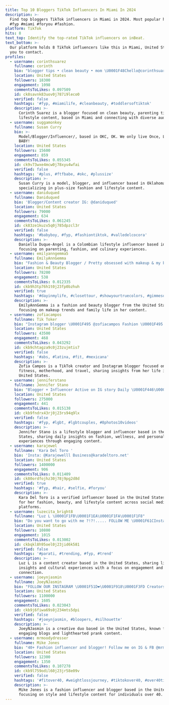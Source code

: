 ```yaml
---
title: Top 10 Bloggers TikTok Influencers In Miami In 2024
description: >-
  Find top bloggers TikTok influencers in Miami in 2024. Most popular hashtags:
  #fyp #miami #foryou #fashion.
platform: TikTok
hits: 8
text_top: Identify the top-rated TikTok influencers on inBeat.
text_bottom: >-
  Our platform holds 8 TikTok influencers like this in Miami, United States for
  you to contact.
profiles:
  - username: corinthsuarez
    fullname: corinth
    bio: "blogger tips • clean beauty • mom \U0001F48Chello@corinthsuarez.com \U0001F4CDMiami \U0001F1F5\U0001F1ED\U0001F1FA\U0001F1F8"
    location: United States
    followers: 18300
    engagement: 1098
    commentsToLikes: 0.097509
    id: ck8savnk83uov0j787i9leco0
    verified: false
    hashtags: '#fyp, #miamilife, #cleanbeauty, #toddlersoftiktok'
    description: >-
      Corinth Suarez is a blogger focused on clean beauty, parenting tips, and
      lifestyle content, based in Miami and connecting with diverse audiences.
  - username: suggamonkey
    fullname: Susan Curry
    bio: >-
      Model/Blogger/Influencer/, based in OKC, OK. We only live Once, LIVE LIFE
      BABY!
    location: United States
    followers: 15600
    engagement: 859
    commentsToLikes: 0.055345
    id: ck9v73wxe4mcw0j78xyu4wfai
    verified: false
    hashtags: '#plus, #ftfbabe, #okc, #plussize'
    description: >-
      Susan Curry is a model, blogger, and influencer based in Oklahoma City,
      specializing in plus-size fashion and lifestyle content.
  - username: daniduqued
    fullname: Daniduqued
    bio: 'Blogger/Content creator IG: @daniduqued'
    location: United States
    followers: 79000
    engagement: 634
    commentsToLikes: 0.061245
    id: ck83ze1kuzx5q0j785dpzcl3r
    verified: false
    hashtags: '#babyboy, #fyp, #fashiontiktok, #valledelcocora'
    description: >-
      Daniella Duque-Angel is a Colombian lifestyle influencer based in Miami,
      focusing on parenting, fashion, and culinary experiences.
  - username: emilyanngemma5
    fullname: EmilyAnnGemma
    bio: "Fashion & Beauty Blogger / Pretty obsessed with makeup & my babies!\U0001F60D"
    location: United States
    followers: 78200
    engagement: 538
    commentsToLikes: 0.012335
    id: ckb9h3tp76h1t0j23fp0bzhuh
    verified: true
    hashtags: '#dayinmylife, #closettour, #showyourtruecolors, #gimmesometruth'
    description: >-
      EmilyAnnGemma is a fashion and beauty blogger from the United States,
      focusing on makeup trends and family life in her content.
  - username: zofiacampos
    fullname: Tik Toker
    bio: "Instagram blogger \U0001F495 @zofiacampos Fashion \U0001F495 Fitness \U0001F495Mommy \U0001F495Wife \U0001F495 Travel"
    location: United States
    followers: 43500
    engagement: 468
    commentsToLikes: 0.043292
    id: ckb9chtagza9c0j23zujmtis7
    verified: false
    hashtags: '#abs, #latina, #fit, #mexicana'
    description: >-
      Zofia Campos is a TikTok creator and Instagram blogger focused on fashion,
      fitness, motherhood, and travel, sharing insights from her life in the
      United States.
  - username: jenniferstano
    fullname: Jennifer Stano
    bio: "Blogger + Influencer Active on IG story Daily \U0001F446\U0001F3FD Jenniferstanopr@gmail.com"
    location: United States
    followers: 275000
    engagement: 441
    commentsToLikes: 0.015138
    id: ckb9fndrx43rj0j23rs94q9lx
    verified: false
    hashtags: '#fyp, #lgbt, #lgbtcouples, #8photos10videos'
    description: >-
      Jennifer Stano is a lifestyle blogger and influencer based in the United
      States, sharing daily insights on fashion, wellness, and personal
      experiences through engaging content.
  - username: karajewel
    fullname: 'Kara Del Toro '
    bio: 'Insta: @Karajewelll Business@karadeltoro.net'
    location: United States
    followers: 1400000
    engagement: 906
    commentsToLikes: 0.011409
    id: ck80ordfojhz30j78j9pg2d8d
    verified: true
    hashtags: '#fyp, #hair, #selfie, #foryou'
    description: >-
      Kara Del Toro is a verified influencer based in the United States, known
      for her fashion, beauty, and lifestyle content across social media
      platforms.
  - username: luzecita_bright8
    fullname: "Luz L \U0001F1FB\U0001F1EA\U0001F1FA\U0001F1F8"
    bio: "Do you want to go with me ?!?!..... FOLLOW ME \U0001F61CInstagram @luzecita_bright \U0001F1FB\U0001F1EA"
    location: United States
    followers: 10800
    engagement: 1015
    commentsToLikes: 0.013002
    id: ckbqkl8h95oel0j23jid6k581
    verified: false
    hashtags: '#parati, #trending, #fyp, #trend'
    description: >-
      Luz L is a content creator based in the United States, sharing lifestyle
      insights and cultural experiences with a focus on engagement and
      connection.
  - username: joeynjasmin
    fullname: JoeyNJasmin
    bio: "FOLLOW OUR INSTAGRAM \U0001F51D❤️\U0001F918\U0001F3FD Creators | Bloggers | Pranksters \U0001F92A\U0001F61C"
    location: United States
    followers: 1100000
    engagement: 1605
    commentsToLikes: 0.023043
    id: ckb9j6fiwa69s0j234mts5dpi
    verified: false
    hashtags: '#joeynjasmin, #bloopers, #silhouette'
    description: >-
      JoeyNJasmin is a creative duo based in the United States, known for their
      engaging blogs and lighthearted prank content.
  - username: mrmoodydresser
    fullname: Mike Jones
    bio: "40+ Fashion influencer and blogger! Follow me on IG & FB @mrmoodydresser \U0001F9D0"
    location: United States
    followers: 12300
    engagement: 1350
    commentsToLikes: 0.107278
    id: ckb9l759odil60j23jr58e09v
    verified: false
    hashtags: '#fitover40, #weightlossjourney, #tiktokover40, #over40tiktok'
    description: >-
      Mike Jones is a fashion influencer and blogger based in the United States,
      focusing on style and lifestyle content for individuals over 40.
---
```


